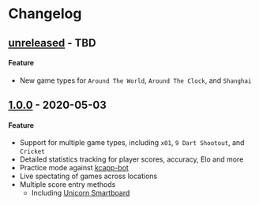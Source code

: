 # Changelog

## [unreleased] - TBD
#### Feature
- New game types for `Around The World`, `Around The Clock`, and `Shanghai`

## [1.0.0] - 2020-05-03
#### Feature
- Support for multiple game types, including `x01`, `9 Dart Shootout`, and `Cricket`
- Detailed statistics tracking for player scores, accuracy, Elo and more
- Practice mode against [kcapp-bot](https://github.com/kcapp/bot)
- Live spectating of games across locations
- Multiple score entry methods
    - Including [Unicorn Smartboard](https://github.com/kcapp/smartboard)

[unreleased]: https://github.com/kcapp/frontend/compare/v1.0.0...develop
[1.0.0]: https://github.com/kcapp/frontend/releases/tag/v1.0.0
